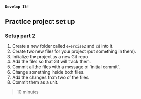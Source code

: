 #### `Develop It!`
##  Practice project set up
### Setup part 2

1. Create a new folder called `exercise2` and `cd` into it.
2. Create two new files for your project (put something in them).
3. Initialize the project as a new Git repo.
4. Add the files so that Git will track them.
5. Commit all the files with a message of 'initial commit'.
6. Change something inside both files.
7. Add the changes from two of the files.
8. Commit them as a unit.

>10 minutes